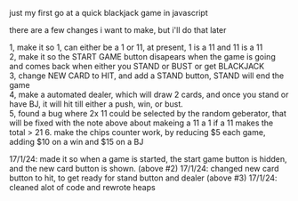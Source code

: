 just my first go at a quick blackjack game in javascript

there are a few changes i want to make, but i'll do that later

1, make it so 1, can either be a 1 or 11, at present, 1 is a 11 and 11 is a 11<br>
2, make it so the START GAME button disapears when the game is going and comes back when either you STAND or BUST or get BLACKJACK<br>
3, change NEW CARD to HIT, and add a STAND button, STAND will end the game<br>
4, make a automated dealer, which will draw 2 cards, and once you stand or have BJ, it will hit till either a push, win, or bust.<br>
5, found a bug where 2x 11 could be selected by the random geberator, that will be fixed with the note above about makeing a 11 a 1 if a 11 makes the total > 21
6. make the chips counter work, by reducing $5 each game, adding $10 on a win and $15 on a BJ

17/1/24: made it so when a game is started, the start game button is hidden, and the new card button is shown. (above #2)
17/1/24: changed new card button to hit, to get ready for stand button and dealer (above #3)
17/1/24: cleaned alot of code and rewrote heaps
